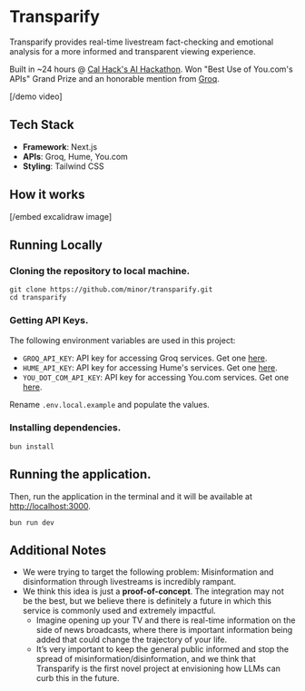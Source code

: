 # Transparify

Transparify provides real-time livestream fact-checking and emotional analysis for a more informed and transparent viewing experience.

Built in ~24 hours @ [Cal Hack's AI Hackathon](https://live.calhacks.io). Won "Best Use of You.com's APIs" Grand Prize and an honorable mention from [Groq](https://groq.com).

[/demo video]

## Tech Stack

- **Framework**: Next.js
- **APIs**: Groq, Hume, You.com
- **Styling**: Tailwind CSS

## How it works

[/embed excalidraw image]

## Running Locally

### Cloning the repository to local machine.

```console
git clone https://github.com/minor/transparify.git
cd transparify
```

### Getting API Keys.

The following environment variables are used in this project:

- `GROQ_API_KEY`: API key for accessing Groq services. Get one [here](https://console.groq.com/).
- `HUME_API_KEY`: API key for accessing Hume's services. Get one [here](https://dev.hume.ai/docs/introduction/api-key).
- `YOU_DOT_COM_API_KEY`: API key for accessing You.com services. Get one [here](https://api.you.com/).

Rename `.env.local.example` and populate the values.

### Installing dependencies.

```console
bun install
```

## Running the application.

Then, run the application in the terminal and it will be available at [http://localhost:3000](http://localhost:3000).

```console
bun run dev
```

## Additional Notes

- We were trying to target the following problem: Misinformation and disinformation through livestreams is incredibly rampant.
- We think this idea is just a **proof-of-concept**. The integration may not be the best, but we believe there is definitely a future in which this service is commonly used and extremely impactful.
  - Imagine opening up your TV and there is real-time information on the side of news broadcasts, where there is important information being added that could change the trajectory of your life.
  - It’s very important to keep the general public informed and stop the spread of misinformation/disinformation, and we think that Transparify is the first novel project at envisioning how LLMs can curb this in the future.
